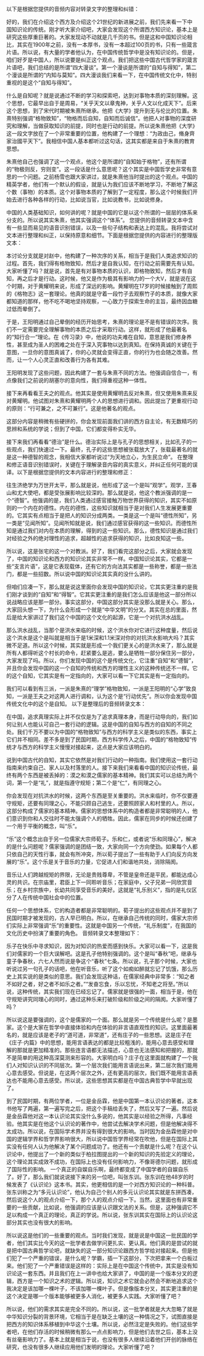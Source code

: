 以下是根据您提供的音频内容对转录文字的整理和纠错：

好的，我们在介绍这个西方及介绍这个21世纪的新进展之前，我们先来看一下中国知识论的传统。刚才听大家介绍吧，大家会发现这个所谓西方知识论，基本上是研究这些厚重巨著的。大家发现动不动就是几千页的书。但是这和中国知识论相比，其实在1900年之前，没有一本厚书，没有一本超过100页的书，只有一些箴言片语。所以说，有大量的学者他认为，在中国传统哲学中是没有知识论的。但是，咱们好歹是中国人，所以说要是纠正这个观点。我们把这些中国古代哲学家的箴言片语吧，我们总结的是所谓“四大漫谈”。第一个漫谈是所谓的“自知与得知”，第二个漫谈是所谓的“内知与莫知”。四大漫谈我们来看一下，在中国传统文化中，特别重视的是这个“自知与得知”。

什么是自知呢？就是说通过不断的学习和探索吧，达到对事物本质的深刻理解。这个思想，它最早出自于是周易，“关乎天文以章鬼神，关乎人文以化成天下”。后来这个思想，到了宋代时期被朱熹所继承。他把《大学》提升到无与伦比的位置。朱熹特别强调“格物致知”，“物格而后自知，自知而后诚信”。他把人对事物的深度研究和理解，当做获取知识的前提，同时也是行动的前提。所以说朱熹他把《大学》这一段文字放在了一个非常重要的位置，他构建了一个理想：“为政由己，脩身齊家治國平天下”。我相信中国人基本都听过这句话，这其实都是来自于朱熹的教育思想。

朱熹他自己也强调了这一个观点，他这个是所谓的“自知始于格物”，还有所谓的“物极则反，穷则变”。这一段话是什么意思呢？这个其实是中国哲学史非常有意思的一个问题。之前杨雪也跟大家讲过，就是朱熹他当时提出的这个观点。中国的精英学者，他们有一个默认的假设，就是认为我们应该不断地学习，不断地了解这个数（事物）的本质。这个对事物本质的了解到了一定程度，那么这个时候我们开始去进行各种各样的行动，比如说当官，比如说教书，比如说修身。

中国的人类基础知识，如何讲的呢？就是中国的它是以这个所谓的一层层的体系来分支的。所以说其实朱熹，他其实强调这个“体系”。
您提供的音频转录文本中含有一些显而易见的语音识别错误，以及一些句子结构和表达上的混乱。我将尝试对文本进行整理和纠正，以保持原意和细节。下面是根据您提供的内容进行的整理版文本：

本讨论分支就是对赵中，他构建了一种次序的关系，相当于是我们人类追求知识的过程。首先，我们得有格物致知，然后才是自我认知，在行动之前需要先有认知。大家听懂了吗？就是说，首先是有对事物本质的认识，即格物致知，然后才有自知，再之后才是行动。这时候，他又是作为极其有影响力的一个大V，就是说在这个时期，对于黄耀明来说，形成了深远的影响。黄耀明在17岁的时候接触到了周熙的《格物志》这一套理论。他真的就是守着一段竹子去观察竹子的本质，就像大家都知道的那样，他不吃不喝地坚持观察，一心致力于探索生命的主旨，最终因血糖过低而晕倒了。

于是，王阳明通过自己晕倒的经历开始思考，朱熹的理论是不是有错误的次序。我们不一定需要完全理解事物的本质之后才采取行动。这样，就形成了他最著名的“知行合一”理论。在《传习录》中，他说的功夫难在自知，意思是我们修身养性，甚至成为圣人的困难之处在于深入究事物以达到真知。在保持真诚的关键在于意图，一旦你的意图真诚了，你的心灵就会变得正直，你的行为也会随之改善。然而，让一个人心灵正直和改善行为各有其难。

王阳明发现了这些问题，因此构建了一套与朱熹不同的方法。他强调自信合一，有点像我们之前说的胡塞尔的意向性，我们得重视这种一体性。

接下来再看看王夫之的观点。他其实是使用黄耀明去反对朱熹，但又使用朱熹来反对黄耀明。他试图对朱熹和黄耀明两个人的思想进行调和。因此提出了更重视行动的原则：“行可兼之，之不可兼行”。这是他著名的观点。

这部分内容是稍微有些硬拼的，你会发现前面我们讲的西方自主论，有无数精巧的思辨和系统的学说；但到了中国，它们都变得朴实无华。

接下来我们再看看“德治”是什么。德治实际上是与孔子的思想相关，比如孔子的一些观点，我们快速过一下。最终，孔子的这些思想被张载放大了，张载最著名的就是这一种德智的观念，我相信大家都听说过“为天地立心，为生民立命”。
在整理和修正语音识别错误时，关键在于理解录音内容的真实意义，并纠正任何可能的误译。以下是根据您提供的文本内容进行的整理和修正：

往生济绝学为万世开太平，那么就是说，他形成了这一个是叫“观学”。观学，王春山和尤大使吧，都是受张展影响比较深的。那么就是说，他这个教派强调的是一个“德智”。他强调的是，我们人类通过感官接触万物世界获得的知识，其实不如原则的一个内在的德性。内在的德性，这些知识就相当于是对我们人生发展更重要的。它其实有点相当于是把人的知识分成两类。一类是这一个是叫“德性所知”，另一类是“见闻所知”。见闻所知就是说，我们通过感官获得的这一些知识。而德性所知是通过我们对内在本质的理解，得到的这一些知识。那么，德性知识是通过我们对经验之外的绝对理性的追求，超越性的追求获得的知识，比如良知这一些。

所以说，这是张宅的这一个对教派。好了，我们看完这部分之后，大家就会发现了，中国的知识论和西方的知识论其实非常不一样。中国知识论其实，它都是一些“支言片语”，这是它表现载体，还有它的方向法其实都是一些称誉，都是一些法门，都是一些招数。所以说中国的知识论其实真的没什么讲的。

但咱们应凑一下，那么就是说这里面你会发现中国的知识论，它其实更注重的是我们刚才谈到的“自知”和“得智”。它其实更注重的是我们怎么应该是他这一部分所以说战略应该是那一部分。事实这部分，中国这部分其实是没那么就是关心。那么，大家回头想一下，为什么会形成一个就是“中华文明”的分叉。其实在总的里面，然后是给大家讲过了我们这个中国的这个文化的起源，它是一个对抗洪水战乱。

那么洪水战乱，当那个是洪水来临的时候，这个洪水你对它进行这种度量，然后说这个洪水是这个是叫就是相当于是1米深和1.1米深对你的对抗洪水影响大吗？其实微不足道。所以这个时候，其实就是形成一个我们更关心的是洪水来了，那么就是所有人都得听这个村长的命令，赶紧要么是逃，要么是牺牲一部分保住另一部分，大家发现了吗。所以，你们发现中国的这个是传统文化，它注重“自知”和“德智”，并且你会发现中国的这一个自知的传统和西方的理性主义的这种传统还不一样。它的这个自知，它其实是有一定指向的，大家可以看一下它其实是有一定指向的。

我们可以看到有三派，一派是朱熹的“理学”格物致知，一派是王阳明的“心学”致良知，一派是王夫之对这两人进行调和，认为这个是“行动优先”。所以你会发现中国传统文化中的这个是自知。
以下是整理后的音频转录文本：

在中国，追求真理实际上并不仅仅是为了追求真理本身，而是行动导向的，我们如何让别人也能认可自己一套行动的逻辑。这是中国的自知与西方的自知的不同之处。我们千万不要以为中国的“格物致知”与西方的科学主义是类似的东西，事实上它们并不相同。差不多是到了民国时期，西方科学传入之后，中国的“格物致知”传统才与西方的科学主义慢慢对接起来，这点是大家应该明白的。

说到中国古代的自知，其实它依然是对我们行动的一种指南。我们使用这一套行动指南来约束自己、家人以及村落里的人。接下来我们来看看中国的知识论传统，最终有两个东西是被丢掉的：漠之和漠之儒家的基本精神。我们其实可以总结为两个词，第一个是“礼”，就是指遵守规矩；第二个是“仁”，有同理之心。

你会发现在对抗洪水的时候，这两个东西是至关重要的。洪水来临时，你不仅要遵守规矩，还要有同理之心，不能只顾自己逃生，还要照顾家人和村里的人。所以，这部分构成了儒家的基本精神。儒家的思想体系中的构造者都是非常聪明的人，他们意识到你和人交往时不能太强调个人的牺牲。因此，儒家在同步的时候还创建了一个用于平衡的概念，叫“乐”。

“乐”这个概念出自于另一位儒家大宗师荀子。乐和仁，或者说“乐和同理心”，解决的是什么问题呢？儒家强调的是团结一致，大家向同一个方向使劲。如果每个人都只依自己的天性行事，就会有所冲突，所以荀子提出了一些有助于人们向反方向发展的“乐”。这个乐是关于音乐的力量，它促进人们和谐地共处，消除隔阂。

音乐让人们跨越规矩的界限，无论是贵贱尊卑，不管是皇帝还是平民，都能达成心灵的共识。在宗庙里，君臣上下一同聆听音乐；在家庭中，父子兄弟一同欣赏音乐；在乡村宗族中，长幼共同享受音乐的美好。这就是“礼乐别义”，指的是礼仪区分了人在传统中国社会中的位置。

任何一个思想体系，它的构造者都是非常聪明的。荀子提出的这些观点并不是到了民国时期才被发现的，古人早已明白。所以，在继承自己传统的同时，儒家大宗师们实际上非常强调“乐”的重要性。这就是中国另一个传统，“礼乐制度”，在我国的文化历史中扮演了重要的角色。
音频转录文本整理如下：

乐子在快乐中寻求知识，因为对知识的热爱而感到快乐。大家可以看一下，这是我们对儒家的一个巨大误解吧。这是孔子他特别强调的。这个是叫“春秋”吧，继承与童子争春秋，六七人然而说是争这个“春秋”七条。所以说，孔子那个时候，大家也听说过另一句孔子的话吧，他在听音乐，听了这个如痴如醉就忘记了饥饿，那么历史上其实说的是类似的意思。我们会发现这种话，在儒家经典中非常多：“知之者不如好之者，好之者不如乐之者。”“发奋忘食，乐以忘忧，不知老之将至。”所以说，这种传统，其实我们现在已经忘记了。儒家就是很强的一面，相当于是，他在守规矩讲究同理心的同时，通过这种乐来打破阶级和阶级之间的隔阂。大家听懂了吗？

所以说这是要强调的，这个是儒家的一个面。那么就是另一个传统是什么呢？是墨家。这个是大家在哲学中直接体验和内在体验的非言语直观性的知识。这里面最著名的，就是应该是老子的“道可道，非常道”，还有庄子的一些思想。这是庄子在《庄子·内篇》中的思想，能用言语表达的都是比较粗浅的，能用心意去感受和理解的那就是更加精准的。那些连言语都无法描述，心意也无法感知和把握的，那就不是简单的用这种高深莫测来形容的。大家明白吗？庄子在这里面就构建了一个我们人对知识认识的不同层次。第一个层次我们能用言语说出来，第二层次我们能用心意去感受。但说是，在这两个层次之外，还有更高的层次，我们既不能用言语表达也不能用心意去感受。所以说，这些思想其实都是在中国古典哲学中早就出现了。

到了民国时期，有两位学者，一位是金岳霖，他是中国第一本认识论的著者。这本书他写了两遍，第一遍写完之后，把这个手稿给丢失了，然后又写了一遍。然后说是金岳霖他对这一本认识论其实没什么多说的，他其实是以经验之所得，凡事经验。他其实是在他这个认识论的著作中，他尝试去解决学术问题，但是他解决得不太成功。所以说，在国际学术界并没有得到很大的影响。当时因为金岳霖他是对中国的逻辑学界和哲学界影响很大，所以说中国哲学界经常在吹他，但是在国际上其实没有任何人认为他解决了某个问题成功了。他还有一个贡献是什么呢？在这个认识论中，他提出了一个新的类似于柏拉图提出的一个新的知识的先验定义的理论，这个理论其实成效不成功，在国际上也没有任何影响力，不像哥德尔问题，就形成了国际性的影响。
一个真正的自娱自乐啊，最终都变成了中国学者的自娱自乐了。好了，那么我们就说说接下来的另一位吧，叫张东训。张东训在他48岁的时候发表了《认识论》这本书。其实，他更相信的是一个对西方知识论的一种科普。张东训称之为“多元认识论”，他认为自己个别人的多元认识论其实就是东拼西凑，然后说这个人的观点介绍一下，那个人的观点介绍一下。当然，这里面也有非常重要的一些贡献，比如说，他强调的应该是认识跟文法的关系。但是，这种强调它不足以构成一个真正的理论，真正的学说。所以说，张东训其实在国际上的认识论这部分其实也没有很大的影响。

所以说这是他们的一些重要的观点。当时我们发现，就是说是中国这一批民国的学者，他们其实比今天的这一批学者去做学问更扎实、更认真。他们真的是尝试的就是把中国古典哲学论吧，就缺失的这一部分知识论跟西方哲学给对接起来。但是他们犯了一个严重的错误，是什么呢？学霸，插一下这部分，下次把拿来一个白板过来。他们犯了一个严重错误是这样的：实际上是在中国这个传统中，其实是没有知识论这一套东西。并且我们在上一讲中也给大家讲了，中国的是一个版本分叉的逻辑，西方是一个知识之术的逻辑。所以说，知识之术它就会必然会不断地追求这个我决定是该加哪一棵叶子，不该加哪一棵叶子。但是像版本分叉，其实更注重的是这个决定是哪一个版本能够被更多人消化，被更多人实践。大家听懂了吧？

所以说，他们的需求其实是完全不同的。所以说，这一批学者就是大大忽略了就是中华知识分裂的背景环境，它相当于是在缺乏土壤的这一种情况之下，试图直接是把西方的知识体系移植到中华这个土壤。所以说，必然注定是失败的。他们这些学者吧，在他们存活的时候稍微有那么一点点影响力，但是他们去世之后，基本上没有丝毫影响力了。基本上就是相当于说，也没有很多人继续沿着他们开创的脉络在研究，也没有很多人继续应用他们发明的理论。大家听懂了吧？
